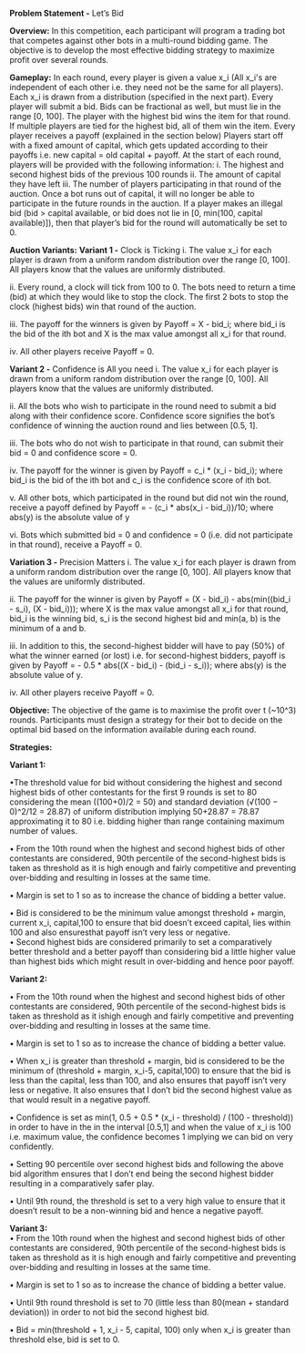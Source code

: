 **Problem Statement -** Let’s Bid  

**Overview:**
In this competition, each participant will program a trading bot that competes against other bots in a multi-round bidding game. The objective is to develop the most effective bidding strategy to maximize profit over several rounds.


**Gameplay:**
In each round, every player is given a value x_i (All x_i's are independent of each other i.e. they need not be the same for all players). 
Each x_i is drawn from a distribution (specified in the next part). 
Every player will submit a bid. Bids can be fractional as well, but must lie in the range [0, 100].
The player with the highest bid wins the item for that round. If multiple players are tied for the highest bid, all of them win the item. 
Every player receives a payoff (explained in the section below) 
Players start off with a fixed amount of capital, which gets updated according to their payoffs i.e. new capital = old capital + payoff. 
At the start of each round, players will be provided with the following information:
i. The highest and second highest bids of the previous 100 rounds
ii. The amount of capital they have left
iii. The number of players participating in that round of the auction.
Once a bot runs out of capital, it will no longer be able to participate in the future rounds in the auction.
If a player makes an illegal bid (bid > capital available, or bid does not lie in [0, min(100, capital available)]), then that player’s bid for the round will automatically be set to 0.

**Auction Variants:**
**Variant 1 -** Clock is Ticking
i. The value x_i for each player is drawn from a uniform random distribution over the range [0, 100]. All players know that the values are uniformly distributed. 

ii. Every round, a clock will tick from 100 to 0. The bots need to return a time (bid) at which they would like to stop the clock. The first 2 bots to stop the clock (highest bids) win that round of the auction.

iii. The payoff for the winners is given by 
Payoff = X - bid_i; where bid_i is the bid of the ith bot and X is the max value amongst all x_i for that round.

iv. All other players receive Payoff = 0.

**Variant 2 -** Confidence is All you need
i. The value x_i for each player is drawn from a uniform random distribution over the range [0, 100]. All players know that the values are uniformly distributed. 

ii. All the bots who wish to participate in the round need to submit a bid along with their confidence score. Confidence score signifies the bot’s confidence of winning the auction round and lies between [0.5, 1].

iii. The bots who do not wish to participate in that round, can submit their bid = 0 and confidence score = 0.

iv. The payoff for the winner is given by 
Payoff = c_i * (x_i - bid_i); where bid_i is the bid of the ith bot and c_i is the confidence score of ith bot.

v. All other bots, which participated in the round but did not win the round, receive a payoff defined by
Payoff = - (c_i * abs(x_i - bid_i))/10; where abs(y) is the absolute value of y

vi. Bots which submitted bid = 0 and confidence = 0 (i.e. did not participate in that round), receive a Payoff = 0.

**Variation 3 -** Precision Matters
i. The value x_i for each player is drawn from a uniform random distribution over the range [0, 100]. All players know that the values are uniformly distributed.

ii. The payoff for the winner is given by 
Payoff = (X - bid_i) - abs(min((bid_i - s_i), (X - bid_i))); where X is the max value amongst all x_i for that round, bid_i is the winning bid, s_i is the second highest bid and min(a, b) is the minimum of a and b.

iii. In addition to this, the second-highest bidder will have to pay (50%) of what the winner earned (or lost) i.e. for second-highest bidders, payoff is given by
Payoff = - 0.5 * abs((X - bid_i) - (bid_i - s_i)); where abs(y) is the absolute value of y.

iv. All other players receive Payoff = 0.


**Objective:**
The objective of the game is to maximise the profit over t (~10^3) rounds. Participants must design a strategy for their bot to decide on the optimal bid based on the information available during each round.  

**Strategies:**   

**Variant 1:**   

•The threshold value for bid without considering the highest and second highest bids of other contestants for the first 9 rounds is set to 80 considering the mean 
((100+0)/2 = 50) and standard deviation (√(100 − 0)^2/12 = 28.87) of uniform distribution implying 50+28.87 = 78.87 approximating it to 80 i.e. bidding higher than range containing maximum number of values.    


• From the 10th round when the highest and second highest bids of other contestants are considered, 90th percentile of the second-highest bids is taken as threshold as it is high enough and fairly competitive and preventing over-bidding and resulting in losses at the same time.   

• Margin is set to 1 so as to increase the chance of bidding a better value.    

• Bid is considered to be the minimum value amongst threshold + margin, current x_i, capital,100 to ensure that bid doesn’t exceed capital, lies within 100 and also ensuresthat payoff isn’t very less or negative.  
• Second highest bids are considered primarily to set a comparatively better threshold and a better payoff than considering bid a little higher value than highest bids which might result in over-bidding and hence poor payoff.  

**Variant 2:**  

• From the 10th round when the highest and second highest bids of other contestants are considered, 90th percentile of the second-highest bids is taken as threshold as it ishigh enough and fairly competitive and preventing over-bidding and resulting in losses at the same time.   

• Margin is set to 1 so as to increase the chance of bidding a better value.  

• When x_i is greater than threshold + margin, bid is considered to be the minimum of (threshold + margin,  x_i-5, capital,100) to ensure that the bid is less than the capital, less than 100, and also ensures that payoff isn’t very less or negative. It also ensures that I don’t bid the second highest value as that would result in a negative payoff.   

• Confidence is set as min(1, 0.5 + 0.5 * (x_i - threshold) / (100 - threshold)) in order to have in the in the interval [0.5,1] and when the value of x_i is 100 i.e. maximum value, the confidence becomes 1 implying we can bid on very confidently.    

• Setting 90 percentile over second highest bids and following the above bid algorithm ensures that I don’t end being the second highest bidder resulting in a comparatively safer play.   

• Until 9th round, the threshold is set to a very high value to ensure that it doesn’t result to be a non-winning bid and hence a negative payoff.   

**Variant 3:**  
• From the 10th round when the highest and second highest bids of other contestants are considered, 90th percentile of the second-highest bids is taken as threshold as it is high enough and fairly competitive and preventing over-bidding and resulting in losses at the same time.   

• Margin is set to 1 so as to increase the chance of bidding a better value.   

• Until 9th round threshold is set to 70 (little less than 80(mean + standard deviation)) in order to not bid the second highest bid.    

• Bid = min(threshold + 1, x_i - 5, capital, 100) only when x_i is greater than threshold else, bid is set to 0. 
